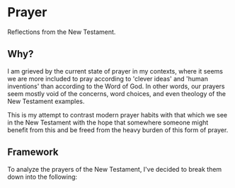 # Prayer

Reflections from the New Testament.

## Why?
I am grieved by the current state of prayer in my contexts, where it seems we are more included to pray according to 'clever ideas' and 'human inventions' than according to the Word of God.
In other words, our prayers seem mostly void of the concerns, word choices, and even theology of the New Testament examples. 

This is my attempt to contrast modern prayer habits with that which we see in the New Testament with the hope that somewhere someone might benefit from this and be freed from the heavy burden of this form of prayer. 

## Framework
To analyze the prayers of the New Testament, I've decided to break them down into the following: 